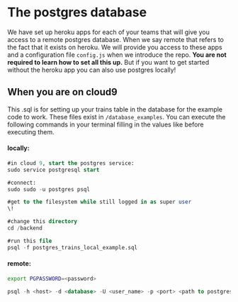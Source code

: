 # The postgres database

We have set up heroku apps for each of your teams that will give you access to a remote postgres database. When we say remote that refers to the fact that it exists on heroku. We will provide you access to these apps and a configuration file `config.js` when we introduce the repo. **You are not required to learn how to set all this up.** But if you want to get started without the heroku app you can also use postgres locally!

## When you are on cloud9

This .sql is for setting up your trains table in the database for the example code to work. These files exist in `/database_examples`. You can execute the following commands in your terminal filling in the values like <password> before executing them. 

#### locally:
```sql
#in cloud 9, start the postgres service:
sudo service postgresql start

#connect:
sudo sudo -u postgres psql

#get to the filesystem while still logged in as super user
\!

#change this directory
cd /backend

#run this file
psql -f postgres_trains_local_example.sql
```

#### remote:

```bash
export PGPASSWORD=<password>
```
```sql
psql -h <host> -d <database> -U <user_name> -p <port> <path to postgres_trains_remote_example.sql file>
```
